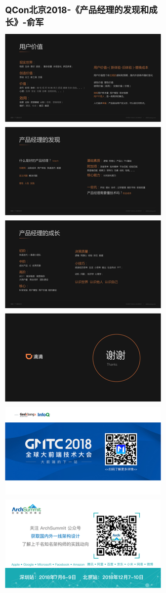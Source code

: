 # QCon北京2018-《产品经理的发现和成长》-俞军

![](https://raw.githubusercontent.com/hellojd2018/ms_document/master/Qcon/北京2018/images/俞军/201905122033_4.png)


![](https://raw.githubusercontent.com/hellojd2018/ms_document/master/Qcon/北京2018/images/俞军/201905122033_5.png)


![](https://raw.githubusercontent.com/hellojd2018/ms_document/master/Qcon/北京2018/images/俞军/201905122033_6.png)


![](https://raw.githubusercontent.com/hellojd2018/ms_document/master/Qcon/北京2018/images/俞军/201905122033_7.png)


![](https://raw.githubusercontent.com/hellojd2018/ms_document/master/Qcon/北京2018/images/俞军/201905122033_8.png)


![](https://raw.githubusercontent.com/hellojd2018/ms_document/master/Qcon/北京2018/images/俞军/201905122033_9.png)


